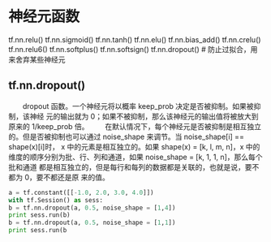 # 神经元函数

tf.nn.relu()
tf.nn.sigmoid()
tf.nn.tanh()
tf.nn.elu()
tf.nn.bias_add()
tf.nn.crelu()
tf.nn.relu6()
tf.nn.softplus()
tf.nn.softsign()
tf.nn.dropout() # 防止过拟合，用来舍弃某些神经元

## tf.nn.dropout()
　　dropout 函数。一个神经元将以概率 keep_prob 决定是否被抑制。如果被抑制，该神经
元的输出就为 0；如果不被抑制，那么该神经元的输出值将被放大到原来的 1/keep_prob 倍。
　　在默认情况下，每个神经元是否被抑制是相互独立的。但是否被抑制也可以通过 noise_shape 来调节。当 noise_shape[i] == shape(x)[i]时， x 中的元素是相互独立的。如果 shape(x) = [k, l, m, n]，x 中的维度的顺序分别为批、行、列和通道，如果 noise_shape = [k, 1, 1, n]，那么每个批和通道
都是相互独立的，但是每行和每列的数据都是关联的，也就是说，要不都为 0，要不都还是原
来的值。

```python
a = tf.constant([[-1.0, 2.0, 3.0, 4.0]])
with tf.Session() as sess:
b = tf.nn.dropout(a, 0.5, noise_shape = [1,4])
print sess.run(b)
b = tf.nn.dropout(a, 0.5, noise_shape = [1,1])
print sess.run(b
```